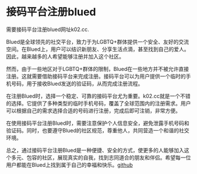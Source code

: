 # 接码平台注册blued

需要接码平台注册blued网址k02.cc. 

Blued是全球领先的社交平台，致力于为LGBTQ+群体提供一个安全、友好的交流空间。在Blued上，用户可以结识新朋友、分享生活点滴，甚至找到自己的爱人。因此，越来越多的人希望能够注册并加入这个社区。

然而，由于一些地区对于LGBTQ+群体的限制，Blued在一些地方并不被允许直接注册。这就需要借助接码平台来完成注册。接码平台可以为用户提供一个临时的手机号码，用于接收Blued发送的验证码，从而完成注册流程。

在注册Blued时，选择一个稳定、可靠的接码平台尤为重要。k02.cc就是一个不错的选择。它提供了多种类型的临时手机号码，覆盖了全球范围内的注册需求。用户可以根据自己的需求选择合适的号码进行注册，完成后即可注销，非常方便。

在使用接码平台注册Blued时，需要注意保护个人信息安全，避免泄露手机号码和验证码。同时，也要遵守Blued的社区规范，尊重他人，共同营造一个和谐的社交环境。

总之，通过接码平台注册Blued是一种便捷、安全的方式，使更多的人能够加入这个多元、包容的社区，展现真实的自我，找到志同道合的朋友和伴侣。希望每一位用户都能在Blued上找到属于自己的幸福和快乐。[github](https://github.com)